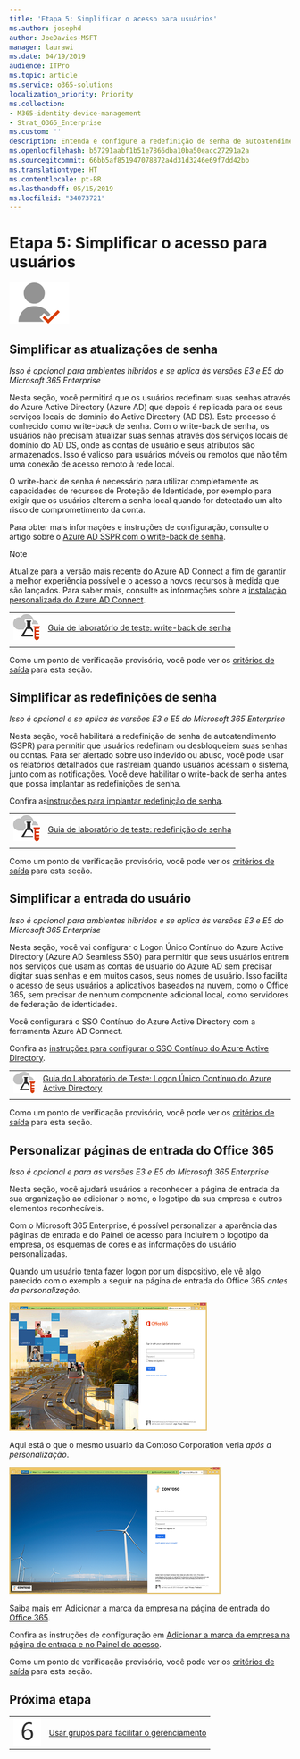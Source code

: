 ```yaml
---
title: 'Etapa 5: Simplificar o acesso para usuários'
ms.author: josephd
author: JoeDavies-MSFT
manager: laurawi
ms.date: 04/19/2019
audience: ITPro
ms.topic: article
ms.service: o365-solutions
localization_priority: Priority
ms.collection:
- M365-identity-device-management
- Strat_O365_Enterprise
ms.custom: ''
description: Entenda e configure a redefinição de senha de autoatendimento (SSPR) do Azure Active Directory.
ms.openlocfilehash: b57291aabf1b51e7866dba10ba50eacc27291a2a
ms.sourcegitcommit: 66bb5af851947078872a4d31d3246e69f7dd42bb
ms.translationtype: HT
ms.contentlocale: pt-BR
ms.lasthandoff: 05/15/2019
ms.locfileid: "34073721"
---
```

# <a name="step-5-simplify-access-for-users"></a>Etapa 5: Simplificar o acesso para usuários

![](./media/deploy-foundation-infrastructure/identity_icon-small.png)


<a name="identity-pw-writeback"></a>
## <a name="simplify-password-updates"></a>Simplificar as atualizações de senha

*Isso é opcional para ambientes híbridos e se aplica às versões E3 e E5 do Microsoft 365 Enterprise*

Nesta seção, você permitirá que os usuários redefinam suas senhas através do Azure Active Directory (Azure AD) que depois é replicada para os seus serviços locais de domínio do Active Directory (AD DS). Este processo é conhecido como write-back de senha. Com o write-back de senha, os usuários não precisam atualizar suas senhas através dos serviços locais de domínio do AD DS, onde as contas de usuário e seus atributos são armazenados. Isso é valioso para usuários móveis ou remotos que não têm uma conexão de acesso remoto à rede local.

O write-back de senha é necessário para utilizar completamente as capacidades de recursos de Proteção de Identidade, por exemplo para exigir que os usuários alterem a senha local quando for detectado um alto risco de comprometimento da conta.

Para obter mais informações e instruções de configuração, consulte o artigo sobre o [Azure AD SSPR com o write-back de senha](https://docs.microsoft.com/azure/active-directory/active-directory-passwords-writeback).

>[!Note]
>Atualize para a versão mais recente do Azure AD Connect a fim de garantir a melhor experiência possível e o acesso a novos recursos à medida que são lançados. Para saber mais, consulte as informações sobre a [instalação personalizada do Azure AD Connect](https://docs.microsoft.com/azure/active-directory/connect/active-directory-aadconnect-get-started-custom).
>

|||
|:-------|:-----|
|![Guias de Laboratório de Teste do Microsoft Cloud](media/m365-enterprise-test-lab-guides/cloud-tlg-icon-small.png)| [Guia de laboratório de teste: write-back de senha](password-writeback-m365-ent-test-environment.md) |
|||

Como um ponto de verificação provisório, você pode ver os [critérios de saída](identity-exit-criteria.md#crit-identity-pw-writeback) para esta seção.

<a name="identity-pw-reset"></a>
## <a name="simplify-password-resets"></a>Simplificar as redefinições de senha

*Isso é opcional e se aplica às versões E3 e E5 do Microsoft 365 Enterprise*

Nesta seção, você habilitará a redefinição de senha de autoatendimento (SSPR) para permitir que usuários redefinam ou desbloqueiem suas senhas ou contas. Para ser alertado sobre uso indevido ou abuso, você pode usar os relatórios detalhados que rastreiam quando usuários acessam o sistema, junto com as notificações. Você deve habilitar o write-back de senha antes que possa implantar as redefinições de senha.

Confira as[instruções para implantar redefinição de senha](https://docs.microsoft.com/azure/active-directory/authentication/howto-sspr-deployment).

|||
|:-------|:-----|
|![Guias de laboratório de teste da Microsoft Cloud](media/m365-enterprise-test-lab-guides/cloud-tlg-icon-small.png)| [Guia de laboratório de teste: redefinição de senha](password-reset-m365-ent-test-environment.md) |
|||

Como um ponto de verificação provisório, você pode ver os [critérios de saída](identity-exit-criteria.md#crit-identity-pw-reset) para esta seção.


<a name="identity-sso"></a>
## <a name="simplify-user-sign-in"></a>Simplificar a entrada do usuário

*Isso é opcional para ambientes híbridos e se aplica às versões E3 e E5 do Microsoft 365 Enterprise*

Nesta seção, você vai configurar o Logon Único Contínuo do Azure Active Directory (Azure AD Seamless SSO) para permitir que seus usuários entrem nos serviços que usam as contas de usuário do Azure AD sem precisar digitar suas senhas e em muitos casos, seus nomes de usuário. Isso facilita o acesso de seus usuários a aplicativos baseados na nuvem, como o Office 365, sem precisar de nenhum componente adicional local, como servidores de federação de identidades.

Você configurará o SSO Contínuo do Azure Active Directory com a ferramenta Azure AD Connect.

Confira as [instruções para configurar o SSO Contínuo do Azure Active Directory](https://docs.microsoft.com/azure/active-directory/connect/active-directory-aadconnect-sso-quick-start).

|||
|:-------|:-----|
|![Guias do Laboratório de Teste do Microsoft Cloud](media/m365-enterprise-test-lab-guides/cloud-tlg-icon-small.png)| [Guia do Laboratório de Teste: Logon Único Contínuo do Azure Active Directory](single-sign-on-m365-ent-test-environment.md) |
|||

Como um ponto de verificação provisório, você pode ver os [critérios de saída](identity-exit-criteria.md#crit-identity-sso) para esta seção.


<a name="identity-custom-sign-in"></a>
## <a name="customize-the-office-365-sign-in-page"></a>Personalizar páginas de entrada do Office 365

*Isso é opcional e para as versões E3 e E5 do Microsoft 365 Enterprise*

Nesta seção, você ajudará usuários a reconhecer a página de entrada da sua organização ao adicionar o nome, o logotipo da sua empresa e outros elementos reconhecíveis. 

Com o Microsoft 365 Enterprise, é possível personalizar a aparência das páginas de entrada e do Painel de acesso para incluírem o logotipo da empresa, os esquemas de cores e as informações do usuário personalizadas. 

Quando um usuário tenta fazer logon por um dispositivo, ele vê algo parecido com o exemplo a seguir na página de entrada do Office 365 *antes da personalização*.

![Exemplo da página de entrada do Office 365 antes da personalização](./media/identity-customize-office-365-sign-in/id-step01-sign-in-before.png)

Aqui está o que o mesmo usuário da Contoso Corporation veria *após a personalização*.

![Exemplo da página de entrada do Office 365 depois da personalização](./media/identity-customize-office-365-sign-in/id-step01-sign-in-after.png)

Saiba mais em [Adicionar a marca da empresa na página de entrada do Office 365](https://docs.microsoft.com/office365/admin/setup/customize-sign-in-page).

Confira as instruções de configuração em [Adicionar a marca da empresa na página de entrada e no Painel de acesso](http://aka.ms/aadpaddbranding).

Como um ponto de verificação provisório, você pode ver os [critérios de saída](identity-exit-criteria.md#crit-identity-custom-sign-in) para esta seção.


## <a name="next-step"></a>Próxima etapa

|||
|:-------|:-----|
|![](./media/stepnumbers/Step6.png)| [Usar grupos para facilitar o gerenciamento](identity-self-service-group-management.md) |


